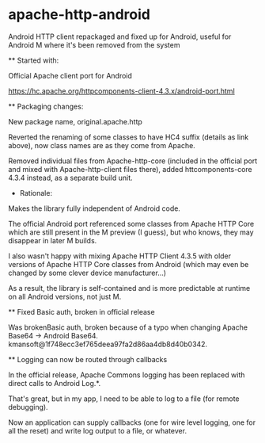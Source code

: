 # apache-http-android
Android HTTP client repackaged and fixed up for Android, useful for Android M where it's been removed from the system

** Started with:

Official Apache client port for Android

https://hc.apache.org/httpcomponents-client-4.3.x/android-port.html

** Packaging changes:

New package name, original.apache.http

Reverted the renaming of some classes to have HC4 suffix (details as link above), now class names are as they come from Apache.

Removed individual files from Apache-http-core (included in the official port and mixed with Apache-http-client files there), added httcomponents-core 4.3.4 instead, as a separate build unit.

* Rationale:

Makes the library fully independent of Android code.

The official Android port referenced some classes from Apache HTTP Core which are still present in the M preview (I guess), but who knows, they may disappear in later M builds.

I also wasn't happy with mixing Apache HTTP Client 4.3.5 with older versions of Apache HTTP Core classes from Android (which may even be changed by some clever device manufacturer...)

As a result, the library is self-contained and is more predictable at runtime on all Android versions, not just M.

** Fixed Basic auth, broken in official release

Was brokenBasic auth, broken because of a typo when changing Apache Base64 -> Android Base64. kmansoft@1f748ecc3ef765deea97fa2d86aa4db8d40b0342.

** Logging can now be routed through callbacks

In the official release, Apache Commons logging has been replaced with direct calls to Android Log.*.

That's great, but in my app, I need to be able to log to a file (for remote debugging).

Now an application can supply callbacks (one for wire level logging, one for all the reset) and write log output to a file, or whatever.
